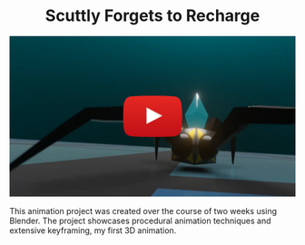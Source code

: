 <div align="center">

# Scuttly Forgets to Recharge

[![Scuttly Animation Project](https://github.com/Metagawa/Animation-Project-Scuttly/blob/main/youtube.png)](https://www.youtube.com/watch?v=2fMWBdwin4k)

</div>

This animation project was created over the course of two weeks using Blender. The project showcases procedural animation techniques and extensive keyframing, my first 3D animation.
